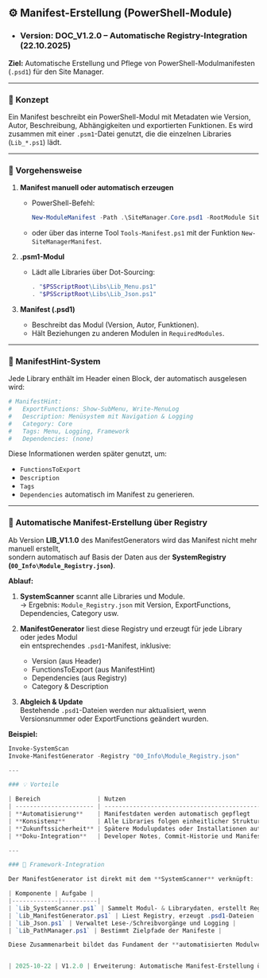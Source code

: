 ## ⚙️ Manifest-Erstellung (PowerShell-Module)
+ ### Version: DOC_V1.2.0 – Automatische Registry-Integration (22.10.2025)

**Ziel:**
Automatische Erstellung und Pflege von PowerShell-Modulmanifesten (`.psd1`) für den Site Manager.

---

### 🧭 Konzept

Ein Manifest beschreibt ein PowerShell-Modul mit Metadaten wie Version, Autor, Beschreibung, Abhängigkeiten und exportierten Funktionen.
Es wird zusammen mit einer `.psm1`-Datei genutzt, die die einzelnen Libraries (`Lib_*.ps1`) lädt.

---

### 🔧 Vorgehensweise

1. **Manifest manuell oder automatisch erzeugen**

   * PowerShell-Befehl:

     ```powershell
     New-ModuleManifest -Path .\SiteManager.Core.psd1 -RootModule SiteManager.Core.psm1
     ```
   * oder über das interne Tool `Tools-Manifest.ps1` mit der Funktion `New-SiteManagerManifest`.

2. **.psm1-Modul**

   * Lädt alle Libraries über Dot-Sourcing:

     ```powershell
     . "$PSScriptRoot\Libs\Lib_Menu.ps1"
     . "$PSScriptRoot\Libs\Lib_Json.ps1"
     ```

3. **Manifest (.psd1)**

   * Beschreibt das Modul (Version, Autor, Funktionen).
   * Hält Beziehungen zu anderen Modulen in `RequiredModules`.

---

### 🧩 ManifestHint-System

Jede Library enthält im Header einen Block, der automatisch ausgelesen wird:

```powershell
# ManifestHint:
#   ExportFunctions: Show-SubMenu, Write-MenuLog
#   Description: Menüsystem mit Navigation & Logging
#   Category: Core
#   Tags: Menu, Logging, Framework
#   Dependencies: (none)
```

Diese Informationen werden später genutzt, um:

* `FunctionsToExport`
* `Description`
* `Tags`
* `Dependencies`
  automatisch im Manifest zu generieren.

---

### 🤖 Automatische Manifest-Erstellung über Registry

Ab Version **LIB_V1.1.0** des ManifestGenerators wird das Manifest nicht mehr manuell erstellt,  
sondern automatisch auf Basis der Daten aus der **SystemRegistry (`00_Info\Module_Registry.json`)**.

**Ablauf:**

1. **SystemScanner** scannt alle Libraries und Module.  
   → Ergebnis: `Module_Registry.json` mit Version, ExportFunctions, Dependencies, Category usw.

2. **ManifestGenerator** liest diese Registry und erzeugt für jede Library oder jedes Modul  
   ein entsprechendes `.psd1`-Manifest, inklusive:
   - Version (aus Header)
   - FunctionsToExport (aus ManifestHint)
   - Dependencies (aus Registry)
   - Category & Description

3. **Abgleich & Update**  
   Bestehende `.psd1`-Dateien werden nur aktualisiert, wenn Versionsnummer oder ExportFunctions geändert wurden.

**Beispiel:**
```powershell
Invoke-SystemScan
Invoke-ManifestGenerator -Registry "00_Info\Module_Registry.json"

---

### 💡 Vorteile

| Bereich                | Nutzen                                                                 |
| ---------------------- | ---------------------------------------------------------------------- |
| **Automatisierung**    | Manifestdaten werden automatisch gepflegt                              |
| **Konsistenz**         | Alle Libraries folgen einheitlicher Struktur                           |
| **Zukunftssicherheit** | Spätere Modulupdates oder Installationen automatisierbar               |
| **Doku-Integration**   | Developer Notes, Commit-Historie und Manifest-Hints greifen ineinander |

---

### 🧠 Framework-Integration

Der ManifestGenerator ist direkt mit dem **SystemScanner** verknüpft:

| Komponente | Aufgabe |
|-------------|----------|
| `Lib_SystemScanner.ps1` | Sammelt Modul- & Librarydaten, erstellt Registry |
| `Lib_ManifestGenerator.ps1` | Liest Registry, erzeugt .psd1-Dateien |
| `Lib_Json.ps1` | Verwaltet Lese-/Schreibvorgänge und Logging |
| `Lib_PathManager.ps1` | Bestimmt Zielpfade der Manifeste |

Diese Zusammenarbeit bildet das Fundament der **automatisierten Modulverwaltung** im Site Manager.


| 2025-10-22 | V1.2.0 | Erweiterung: Automatische Manifest-Erstellung über Registry-System, Framework-Integration ergänzt |
